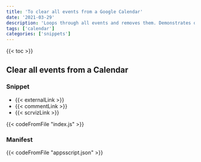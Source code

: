 ```yaml
---
title: 'To clear all events from a Google Calendar'
date: '2021-03-29'
description: 'Loops through all events and removes them. Demonstrates differences in event types.'
tags: ['calendar']
categories: ['snippets']
---
```


{{< toc >}}

## Clear all events from a Calendar

### Snippet

- {{< externalLink >}}
- {{< commentLink >}}
- {{< scrvizLink >}}

{{< codeFromFile "index.js" >}}

### Manifest

{{< codeFromFile "appsscript.json" >}}
